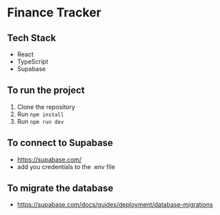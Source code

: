 # Finance Tracker

## Tech Stack

- React
- TypeScript
- Supabase

## To run the project

1. Clone the repository
2. Run `npm install`
3. Run `npm run dev`

## To connect to Supabase

- https://supabase.com/
- add you credentials to the .env file

## To migrate the database

- https://supabase.com/docs/guides/deployment/database-migrations
